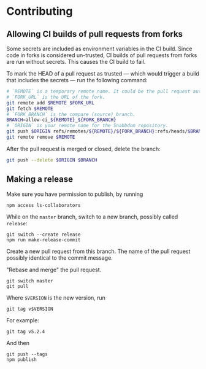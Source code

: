 # Contributing

## Allowing CI builds of pull requests from forks

Some secrets are included as environment variables in the CI build.
Since code in forks is considered un-trusted,
CI builds of pull requests from forks are run without secrets.
This causes the CI build to fail.

To mark the HEAD of a pull request as trusted
— which would trigger a build that includes the secrets —
run the following command:

```sh
# `REMOTE` is a temporary remote name. It could be the pull request author user name.
# `FORK_URL` is the URL of the fork.
git remote add $REMOTE $FORK_URL
git fetch $REMOTE
# `FORK_BRANCH` is the compare (source) branch.
BRANCH=allow-ci_${REMOTE}_${FORK_BRANCH}
# `ORIGIN` is your remote name for the Snabbdom repository.
git push $ORIGIN refs/remotes/${REMOTE}/${FORK_BRANCH}:refs/heads/$BRANCH
git remote remove $REMOTE
```

After the pull request is merged or closed, delete the branch:

```sh
git push --delete $ORIGIN $BRANCH
```

## Making a release

Make sure you have permission to publish, by running

    npm access ls-collaborators

While on the `master` branch, switch to a new branch, possibly called `release`:

    git switch --create release
    npm run make-release-commit

Create a new pull request from this branch. The name of the pull request possibly identical to the commit message.

"Rebase and merge" the pull request.

    git switch master
    git pull

Where `$VERSION` is the new version, run

    git tag v$VERSION

For example:

    git tag v5.2.4

And then

    git push --tags
    npm publish
